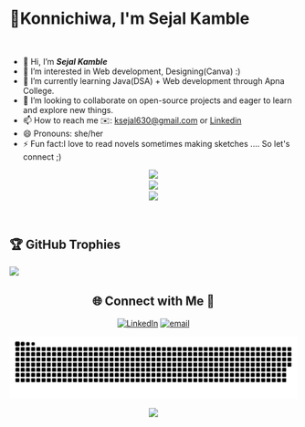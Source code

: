 #  💫Konnichiwa, I'm Sejal Kamble
<br>

- 👋 Hi, I’m **_Sejal Kamble_**
- 👀 I’m interested in Web development, Designing(Canva)  :) 
- 🌱 I’m currently learning Java(DSA) + Web development through Apna College. 
- 💞️ I’m looking to collaborate on open-source projects and eager to learn and explore new things. 
- 📫 How to reach me ✉️: ksejal630@gmail.com  or [Linkedin](https://www.linkedin.com/in/sejal-kamble-567261291?utm_source=share&utm_campaign=share_via&utm_content=profile&utm_medium=android_app)
- 😄 Pronouns: she/her
- ⚡ Fun fact:I love to read novels sometimes making sketches .... So let's connect ;) 

<!-- Stats -->
<div align="center">
  
  ![](https://github-readme-stats.vercel.app/api?username=Sejal-collection&theme=aura&hide_border=false&include_all_commits=false&count_private=false)<br/>
![](https://nirzak-streak-stats.vercel.app/?user=Sejal-collection&theme=aura&hide_border=false)<br/>
![](https://github-readme-stats.vercel.app/api/top-langs/?username=Sejal-collection&theme=aura&hide_border=false&include_all_commits=false&count_private=false&layout=compact)


</div> <br/>

## 🏆 GitHub Trophies

![](https://github-profile-trophy.vercel.app/?username=Sejal-collection&theme=github_dark_dimmed&no-frame=false&no-bg=false&margin-w=4)

<!-- Tech Stack
<div align="center">
  
## 💻 Tech Stack ⚡
![C](https://img.shields.io/badge/c-%2300599C.svg?style=for-the-badge&logo=c&logoColor=white) ![C++](https://img.shields.io/badge/c++-%2300599C.svg?style=for-the-badge&logo=c%2B%2B&logoColor=white) ![CSS3](https://img.shields.io/badge/css3-%231572B6.svg?style=for-the-badge&logo=css3&logoColor=white) ![HTML5](https://img.shields.io/badge/html5-%23E34F26.svg?style=for-the-badge&logo=html5&logoColor=white) ![Java](https://img.shields.io/badge/java-%23ED8B00.svg?style=for-the-badge&logo=openjdk&logoColor=white) ![JavaScript](https://img.shields.io/badge/javascript-%23323330.svg?style=for-the-badge&logo=javascript&logoColor=%23F7DF1E) ![Python](https://img.shields.io/badge/python-3670A0?style=for-the-badge&logo=python&logoColor=ffdd54) ![Windows Terminal](https://img.shields.io/badge/Windows%20Terminal-%234D4D4D.svg?style=for-the-badge&logo=windows-terminal&logoColor=white)  ![Express.js](https://img.shields.io/badge/express.js-%23404d59.svg?style=for-the-badge&logo=express&logoColor=%2361DAFB) ![NodeJS](https://img.shields.io/badge/node.js-6DA55F?style=for-the-badge&logo=node.js&logoColor=white) ![NPM](https://img.shields.io/badge/NPM-%23CB3837.svg?style=for-the-badge&logo=npm&logoColor=white) ![React](https://img.shields.io/badge/react-%2320232a.svg?style=for-the-badge&logo=react&logoColor=%2361DAFB) ![MongoDB](https://img.shields.io/badge/MongoDB-%234ea94b.svg?style=for-the-badge&logo=mongodb&logoColor=white) ![MySQL](https://img.shields.io/badge/mysql-4479A1.svg?style=for-the-badge&logo=mysql&logoColor=white) ![Adobe Photoshop](https://img.shields.io/badge/adobe%20photoshop-%2331A8FF.svg?style=for-the-badge&logo=adobe%20photoshop&logoColor=white)  ![Adobe Illustrator](https://img.shields.io/badge/adobe%20illustrator-%23FF9A00.svg?style=for-the-badge&logo=adobe%20illustrator&logoColor=white)![NumPy](https://img.shields.io/badge/numpy-%23013243.svg?style=for-the-badge&logo=numpy&logoColor=white) ![GitHub](https://img.shields.io/badge/github-%23121011.svg?style=for-the-badge&logo=github&logoColor=white) ![Git](https://img.shields.io/badge/git-%23F05033.svg?style=for-the-badge&logo=git&logoColor=white)  ![Notion](https://img.shields.io/badge/Notion-%23000000.svg?style=for-the-badge&logo=notion&logoColor=white) ![Postman](https://img.shields.io/badge/Postman-FF6C37?style=for-the-badge&logo=postman&logoColor=white)

</div> 
-->
<!-- Social connections -->
<div align="center">

## 🌐 Connect with Me 🍬

[![LinkedIn](https://img.shields.io/badge/LinkedIn-%230077B5.svg?logo=linkedin&logoColor=white)]([https://linkedin.com/in/nitishsinghslg](https://www.linkedin.com/in/sejal-kamble-567261291?utm_source=share&utm_campaign=share_via&utm_content=profile&utm_medium=android_app)) 
[![email](https://img.shields.io/badge/Email-D14836?logo=gmail&logoColor=white)](mailto:ksejal630@gmail.com) 
</div>

<!--Snake Game -->
<div align="center">
  
  ![snake gif](https://github.com/Sejal-collection/Sejal-collection/blob/output/github-snake-dark.svg)
</div>

<!-- Visit Counter -->
<div align="center">
  
  [![](https://visitcount.itsvg.in/api?id=Sejal-collection&icon=10&color=6)](https://visitcount.itsvg.in)
</div>
<!---
Sejal-collection/Sejal-collection is a ✨ special ✨ repository because its `README.md` (this file) appears on your GitHub profile.
You can click the Preview link to take a look at your changes.
--->
